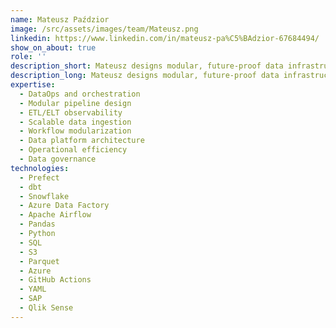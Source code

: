 ```yaml
---
name: Mateusz Paździor
image: /src/assets/images/team/Mateusz.png
linkedin: https://www.linkedin.com/in/mateusz-pa%C5%BAdzior-67684494/
show_on_about: true
role: ''
description_short: Mateusz designs modular, future-proof data infrastructures with strong observability and operational excellence, ensuring they stay reliable, scalable, and aligned with evolving business needs.
description_long: Mateusz designs modular, future-proof data infrastructures grounded in observability and operational excellence. With deep expertise in data engineering and analytics, he ensures data platforms we build are usable, aligned with evolving business needs, and adaptable to growing complexity without losing clarity or control.
expertise:
  - DataOps and orchestration
  - Modular pipeline design
  - ETL/ELT observability
  - Scalable data ingestion
  - Workflow modularization
  - Data platform architecture
  - Operational efficiency
  - Data governance
technologies:
  - Prefect
  - dbt
  - Snowflake
  - Azure Data Factory
  - Apache Airflow
  - Pandas
  - Python
  - SQL
  - S3
  - Parquet
  - Azure
  - GitHub Actions
  - YAML
  - SAP
  - Qlik Sense
---
```


